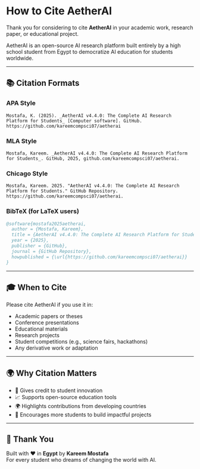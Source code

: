# How to Cite AetherAI

Thank you for considering to cite **AetherAI** in your academic work, research paper, or educational project.

AetherAI is an open-source AI research platform built entirely by a high school student from Egypt to democratize AI education for students worldwide.

---

## 📚 Citation Formats

### APA Style
```
Mostafa, K. (2025). _AetherAI v4.4.0: The Complete AI Research Platform for Students_ [Computer software]. GitHub. https://github.com/kareemcompsci07/aetherai
```

### MLA Style
```
Mostafa, Kareem. _AetherAI v4.4.0: The Complete AI Research Platform for Students_. GitHub, 2025, github.com/kareemcompsci07/aetherai.
```

### Chicago Style
```
Mostafa, Kareem. 2025. "AetherAI v4.4.0: The Complete AI Research Platform for Students." GitHub Repository. https://github.com/kareemcompsci07/aetherai.
```

### BibTeX (for LaTeX users)
```bibtex
@software{mostafa2025aetherai,
  author = {Mostafa, Kareem},
  title = {AetherAI v4.4.0: The Complete AI Research Platform for Students},
  year = {2025},
  publisher = {GitHub},
  journal = {GitHub Repository},
  howpublished = {\url{https://github.com/kareemcompsci07/aetherai}}
}
```

---

## 🎓 When to Cite

Please cite AetherAI if you use it in:
- Academic papers or theses
- Conference presentations
- Educational materials
- Research projects
- Student competitions (e.g., science fairs, hackathons)
- Any derivative work or adaptation

---

## 🌍 Why Citation Matters

- 🏫 Gives credit to student innovation
- 📈 Supports open-source education tools
- 🌍 Highlights contributions from developing countries
- 🚀 Encourages more students to build impactful projects

---

## 🙏 Thank You

Built with ❤️ in **Egypt** by **Kareem Mostafa**  
For every student who dreams of changing the world with AI.
